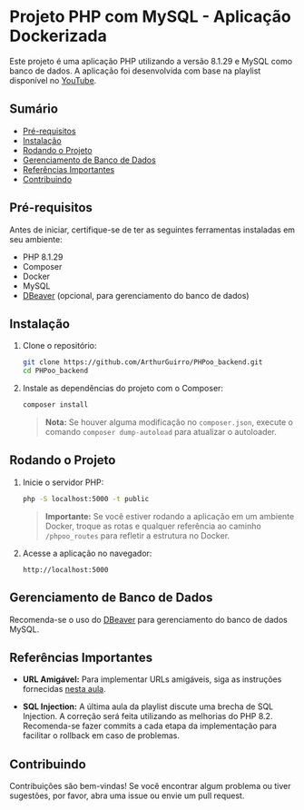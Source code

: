 
# Projeto PHP com MySQL - Aplicação Dockerizada

Este projeto é uma aplicação PHP utilizando a versão 8.1.29 e MySQL como banco de dados. A aplicação foi desenvolvida com base na playlist disponível no [YouTube](https://www.youtube.com/playlist?list=PLyugqHiq-SKdK8YjyV7x51IWZxpk9wVQN).

## Sumário

- [Pré-requisitos](#pré-requisitos)
- [Instalação](#instalação)
- [Rodando o Projeto](#rodando-o-projeto)
- [Gerenciamento de Banco de Dados](#gerenciamento-de-banco-de-dados)
- [Referências Importantes](#referências-importantes)
- [Contribuindo](#contribuindo)

## Pré-requisitos

Antes de iniciar, certifique-se de ter as seguintes ferramentas instaladas em seu ambiente:

- PHP 8.1.29
- Composer
- Docker
- MySQL
- [DBeaver](https://dbeaver.io/) (opcional, para gerenciamento do banco de dados)

## Instalação

1. Clone o repositório:

   ~~~bash
   git clone https://github.com/ArthurGuirro/PHPoo_backend.git
   cd PHPoo_backend
   ~~~

2. Instale as dependências do projeto com o Composer:

   ~~~bash
   composer install
   ~~~

   > **Nota:** Se houver alguma modificação no `composer.json`, execute o comando `composer dump-autoload` para atualizar o autoloader.

## Rodando o Projeto

1. Inicie o servidor PHP:

   ~~~bash
   php -S localhost:5000 -t public
   ~~~

   > **Importante:** Se você estiver rodando a aplicação em um ambiente Docker, troque as rotas e qualquer referência ao caminho `/phpoo_routes` para refletir a estrutura no Docker.

2. Acesse a aplicação no navegador:

   ~~~
   http://localhost:5000
   ~~~

## Gerenciamento de Banco de Dados

Recomenda-se o uso do [DBeaver](https://dbeaver.io/) para gerenciamento do banco de dados MySQL.

## Referências Importantes

- **URL Amigável:** Para implementar URLs amigáveis, siga as instruções fornecidas [nesta aula](https://www.youtube.com/watch?v=-PeSLuzEEuk).

- **SQL Injection:** A última aula da playlist discute uma brecha de SQL Injection. A correção será feita utilizando as melhorias do PHP 8.2. Recomenda-se fazer commits a cada etapa da implementação para facilitar o rollback em caso de problemas.

## Contribuindo

Contribuições são bem-vindas! Se você encontrar algum problema ou tiver sugestões, por favor, abra uma issue ou envie um pull request.


